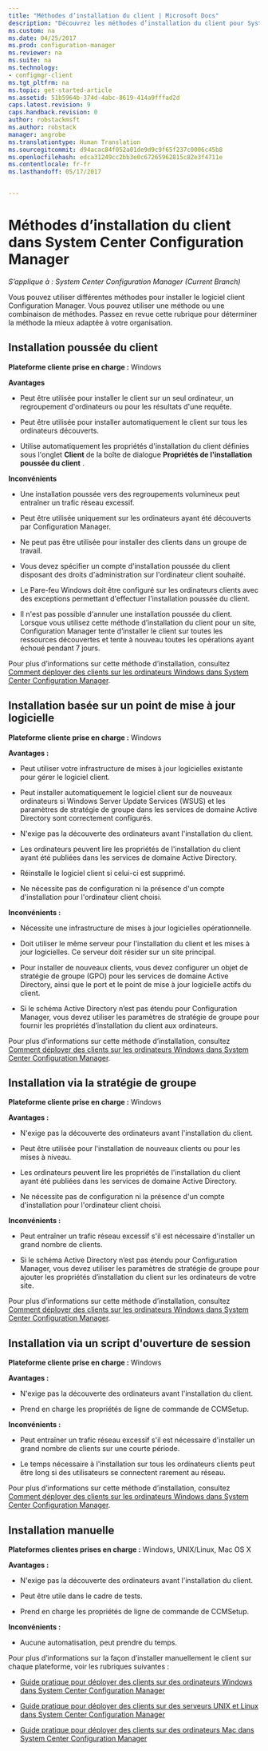 ```yaml
---
title: "Méthodes d’installation du client | Microsoft Docs"
description: "Découvrez les méthodes d’installation du client pour System Center Configuration Manager."
ms.custom: na
ms.date: 04/25/2017
ms.prod: configuration-manager
ms.reviewer: na
ms.suite: na
ms.technology:
- configmgr-client
ms.tgt_pltfrm: na
ms.topic: get-started-article
ms.assetid: 51b5964b-374d-4abc-8619-414a9fffad2d
caps.latest.revision: 9
caps.handback.revision: 0
author: robstackmsft
ms.author: robstack
manager: angrobe
ms.translationtype: Human Translation
ms.sourcegitcommit: d94acac84f052a01de9d9c9f65f237c0006c45b8
ms.openlocfilehash: edca31249cc2bb3e0c67265962815c82e3f4711e
ms.contentlocale: fr-fr
ms.lasthandoff: 05/17/2017


---
```

# <a name="client-installation-methods-in-system-center-configuration-manager"></a>Méthodes d’installation du client dans System Center Configuration Manager

*S’applique à : System Center Configuration Manager (Current Branch)*

Vous pouvez utiliser différentes méthodes pour installer le logiciel client Configuration Manager. Vous pouvez utiliser une méthode ou une combinaison de méthodes. Passez en revue cette rubrique pour déterminer la méthode la mieux adaptée à votre organisation.  

## <a name="client-push-installation"></a>Installation poussée du client  

 **Plateforme cliente prise en charge :** Windows  

 **Avantages**  

-   Peut être utilisée pour installer le client sur un seul ordinateur, un regroupement d'ordinateurs ou pour les résultats d'une requête.  

-   Peut être utilisée pour installer automatiquement le client sur tous les ordinateurs découverts.  

-   Utilise automatiquement les propriétés d'installation du client définies sous l'onglet **Client** de la boîte de dialogue **Propriétés de l'installation poussée du client** .  

 **Inconvénients**  

-   Une installation poussée vers des regroupements volumineux peut entraîner un trafic réseau excessif.  

-   Peut être utilisée uniquement sur les ordinateurs ayant été découverts par Configuration Manager.  

-   Ne peut pas être utilisée pour installer des clients dans un groupe de travail.  

-   Vous devez spécifier un compte d'installation poussée du client disposant des droits d'administration sur l'ordinateur client souhaité.  

-   Le Pare-feu Windows doit être configuré sur les ordinateurs clients avec des exceptions permettant d'effectuer l'installation poussée du client.  

-   Il n'est pas possible d'annuler une installation poussée du client. Lorsque vous utilisez cette méthode d’installation du client pour un site, Configuration Manager tente d’installer le client sur toutes les ressources découvertes et tente à nouveau toutes les opérations ayant échoué pendant 7 jours.  

 Pour plus d’informations sur cette méthode d’installation, consultez [Comment déployer des clients sur les ordinateurs Windows dans System Center Configuration Manager](../../../../core/clients/deploy/deploy-clients-to-windows-computers.md).  

## <a name="software-update-point-based-installation"></a>Installation basée sur un point de mise à jour logicielle  
 **Plateforme cliente prise en charge :** Windows  

 **Avantages :**  

-   Peut utiliser votre infrastructure de mises à jour logicielles existante pour gérer le logiciel client.  

-   Peut installer automatiquement le logiciel client sur de nouveaux ordinateurs si Windows Server Update Services (WSUS) et les paramètres de stratégie de groupe dans les services de domaine Active Directory sont correctement configurés.  

-   N'exige pas la découverte des ordinateurs avant l'installation du client.  

-   Les ordinateurs peuvent lire les propriétés de l'installation du client ayant été publiées dans les services de domaine Active Directory.  

-   Réinstalle le logiciel client si celui-ci est supprimé.  

-   Ne nécessite pas de configuration ni la présence d'un compte d'installation pour l'ordinateur client choisi.  

 **Inconvénients :**  

-   Nécessite une infrastructure de mises à jour logicielles opérationnelle.  

-   Doit utiliser le même serveur pour l'installation du client et les mises à jour logicielles. Ce serveur doit résider sur un site principal.  

-   Pour installer de nouveaux clients, vous devez configurer un objet de stratégie de groupe (GPO) pour les services de domaine Active Directory, ainsi que le port et le point de mise à jour logicielle actifs du client.  

-   Si le schéma Active Directory n’est pas étendu pour Configuration Manager, vous devez utiliser les paramètres de stratégie de groupe pour fournir les propriétés d’installation du client aux ordinateurs.  

 Pour plus d’informations sur cette méthode d’installation, consultez [Comment déployer des clients sur les ordinateurs Windows dans System Center Configuration Manager](../../../../core/clients/deploy/deploy-clients-to-windows-computers.md).  

## <a name="group-policy-installation"></a>Installation via la stratégie de groupe  
 **Plateforme cliente prise en charge :** Windows  

 **Avantages :**  

-   N'exige pas la découverte des ordinateurs avant l'installation du client.  

-   Peut être utilisée pour l'installation de nouveaux clients ou pour les mises à niveau.  

-   Les ordinateurs peuvent lire les propriétés de l'installation du client ayant été publiées dans les services de domaine Active Directory.  

-   Ne nécessite pas de configuration ni la présence d'un compte d'installation pour l'ordinateur client choisi.  

 **Inconvénients :**  

-   Peut entraîner un trafic réseau excessif s'il est nécessaire d'installer un grand nombre de clients.  

-   Si le schéma Active Directory n’est pas étendu pour Configuration Manager, vous devez utiliser les paramètres de stratégie de groupe pour ajouter les propriétés d’installation du client sur les ordinateurs de votre site.  

 Pour plus d’informations sur cette méthode d’installation, consultez [Comment déployer des clients sur les ordinateurs Windows dans System Center Configuration Manager](../../../../core/clients/deploy/deploy-clients-to-windows-computers.md).  

## <a name="logon-script-installation"></a>Installation via un script d'ouverture de session  
 **Plateforme cliente prise en charge :** Windows  

 **Avantages :**  

-   N'exige pas la découverte des ordinateurs avant l'installation du client.  

-   Prend en charge les propriétés de ligne de commande de CCMSetup.  

 **Inconvénients :**  

-   Peut entraîner un trafic réseau excessif s'il est nécessaire d'installer un grand nombre de clients sur une courte période.  

-   Le temps nécessaire à l'installation sur tous les ordinateurs clients peut être long si des utilisateurs se connectent rarement au réseau.  

 Pour plus d’informations sur cette méthode d’installation, consultez [Comment déployer des clients sur les ordinateurs Windows dans System Center Configuration Manager](../../../../core/clients/deploy/deploy-clients-to-windows-computers.md).  

## <a name="manual-installation"></a>Installation manuelle  
 **Plateformes clientes prises en charge :** Windows, UNIX/Linux, Mac OS X  

 **Avantages :**  

-   N'exige pas la découverte des ordinateurs avant l'installation du client.  

-   Peut être utile dans le cadre de tests.  

-   Prend en charge les propriétés de ligne de commande de CCMSetup.  

 **Inconvénients :**  

-   Aucune automatisation, peut prendre du temps.  

 Pour plus d’informations sur la façon d’installer manuellement le client sur chaque plateforme, voir les rubriques suivantes :  

-   [Guide pratique pour déployer des clients sur des ordinateurs Windows dans System Center Configuration Manager](../../../../core/clients/deploy/deploy-clients-to-windows-computers.md)  

-   [Guide pratique pour déployer des clients sur des serveurs UNIX et Linux dans System Center Configuration Manager](../../../../core/clients/deploy/deploy-clients-to-unix-and-linux-servers.md)  

-   [Guide pratique pour déployer des clients sur des ordinateurs Mac dans System Center Configuration Manager](../../../../core/clients/deploy/deploy-clients-to-macs.md)  

